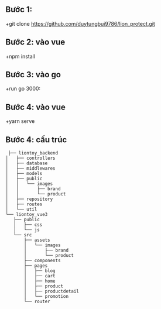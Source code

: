 

## Bước 1: </br>
  +git clone https://github.com/duytungbui9786/lion_protect.git </br>
## Bước 2: vào vue </br>
  +npm install </br>
## Bước 3: vào go  </br>
  +run go 3000: </br>
## Bước 4: vào vue </br>
  +yarn serve
  
  ## Bước 4: cấu trúc </br>
 ``` 
  ├── liontoy_backend
│   ├── controllers
│   ├── database
│   ├── middlewares
│   ├── models
│   ├── public
│   │   └── images
│   │       ├── brand
│   │       └── product
│   ├── repository
│   ├── routes
│   └── util
└── liontoy_vue3
    ├── public
    │   ├── css
    │   └── js
    └── src
        ├── assets
        │   └── images
        │       ├── brand
        │       └── product
        ├── components
        ├── pages
        │   ├── blog
        │   ├── cart
        │   ├── home
        │   ├── product
        │   ├── productdetail
        │   └── promotion
        └── router
```

